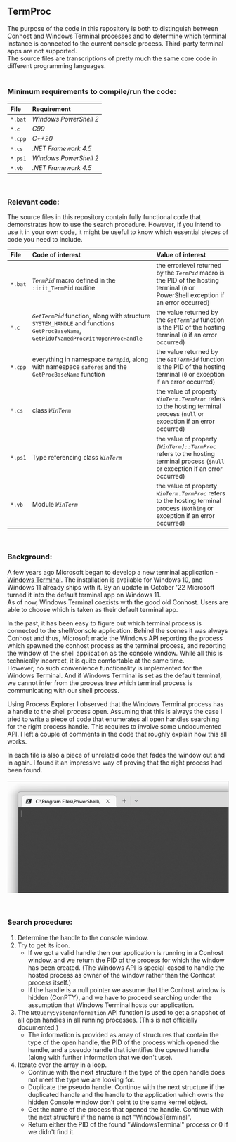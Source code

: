 ## **TermProc**  

The purpose of the code in this repository is both to distinguish between Conhost and Windows Terminal processes and to determine which terminal instance is connected to the current console process. Third-party terminal apps are not supported.  
The source files are transcriptions of pretty much the same core code in different programming languages.  
<br>
### **Minimum requirements to compile/run the code:**  

| **File** | **Requirement** |
| :--- | :--- |
| `*.bat` | *Windows PowerShell 2* |
| `*.c` | *C99* |
| `*.cpp` | *C++20* |
| `*.cs` | *.NET Framework 4.5* |
| `*.ps1` | *Windows PowerShell 2* |
| `*.vb` | *.NET Framework 4.5* |

<br>

### **Relevant code:**  

The source files in this repository contain fully functional code that demonstrates how to use the search procedure. However, if you intend to use it in your own code, it might be useful to know which essential pieces of code you need to include.  

| **File** | **Code of interest** | **Value of interest** |
| :--- | :--- | :--- |
| `*.bat` | *`TermPid`* macro defined in the `:init_TermPid` routine | the errorlevel returned by the *`TermPid`* macro is the PID of the hosting terminal (`0` or PowerShell exception if an error occurred) |
| `*.c` | *`GetTermPid`* function, along with structure `SYSTEM_HANDLE` and functions `GetProcBaseName`, `GetPidOfNamedProcWithOpenProcHandle` | the value returned by the *`GetTermPid`* function is the PID of the hosting terminal (`0` if an error occurred) |
| `*.cpp` | everything in namespace *`termpid`*, along with namespace `saferes` and the `GetProcBaseName` function | the value returned by the *`GetTermPid`* function is the PID of the hosting terminal (`0` or exception if an error occurred) |
| `*.cs` | class *`WinTerm`* | the value of property *`WinTerm.TermProc`* refers to the hosting terminal process (`null` or exception if an error occurred) |
| `*.ps1` | Type referencing class *`WinTerm`* | the value of property *`[WinTerm]::TermProc`* refers to the hosting terminal process (`$null` or exception if an error occurred) |
| `*.vb` | Module *`WinTerm`* | the value of property *`WinTerm.TermProc`* refers to the hosting terminal process (`Nothing` or exception if an error occurred) |

<br>

### **Background:**  
A few years ago Microsoft began to develop a new terminal application - [Windows Terminal](https://github.com/microsoft/terminal). The installation is available for Windows 10, and Windows 11 already ships with it. By an update in October '22 Microsoft turned it into the default terminal app on Windows 11.  
As of now, Windows Terminal coexists with the good old Conhost. Users are able to choose which is taken as their default terminal app.  

In the past, it has been easy to figure out which terminal process is connected to the shell/console application. Behind the scenes it was always Conhost and thus, Microsoft made the Windows API reporting the process which spawned the conhost process as the terminal process, and reporting the window of the shell application as the console window. While all this is technically incorrect, it is quite comfortable at the same time.  
However, no such convenience functionality is implemented for the Windows Terminal. And if Windows Terminal is set as the default terminal, we cannot infer from the process tree which terminal process is communicating with our shell process.  

Using Process Explorer I observed that the Windows Terminal process has a handle to the shell process open. Assuming that this is always the case I tried to write a piece of code that enumerates all open handles searching for the right process handle. This requires to involve some undocumented API. I left a couple of comments in the code that roughly explain how this all works.  

In each file is also a piece of unrelated code that fades the window out and in again. I found it an impressive way of proving that the right process had been found.  
<br>
![example output](./termproc.gif)

<br>

### **Search procedure:**  
1. Determine the handle to the console window.  
2. Try to get its icon.  
   - If we got a valid handle then our application is running in a Conhost window, and we return the PID of the process for which the window has been created. (The Windows API is special-cased to handle the hosted process as owner of the window rather than the Conhost process itself.)  
   - If the handle is a null pointer we assume that the Conhost window is hidden (ConPTY), and we have to proceed searching under the assumption that Windows Terminal hosts our application.  
3. The `NtQuerySystemInformation` API function is used to get a snapshot of all open handles in all running processes. (This is not officially documented.)  
   - The information is provided as array of structures that contain the type of the open handle, the PID of the process which opened the handle, and a pseudo handle that identifies the opened handle (along with further information that we don't use).  
4. Iterate over the array in a loop.  
   - Continue with the next structure if the type of the open handle does not meet the type we are looking for.  
   - Duplicate the pseudo handle. Continue with the next structure if the duplicated handle and the handle to the application which owns the hidden Console window don't point to the same kernel object.  
   - Get the name of the process that opened the handle. Continue with the next structure if the name is not "WindowsTerminal".  
   - Return either the PID of the found "WindowsTerminal" process or 0 if we didn't find it.  

